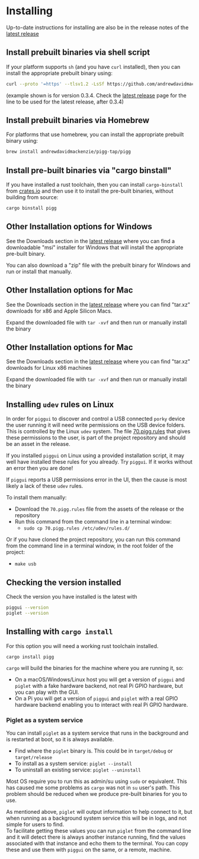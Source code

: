 # Installing

Up-to-date instructions for installing are also be in the release notes of the
[latest release](https://github.com/andrewdavidmackenzie/pigg/releases/latest)

## Install prebuilt binaries via shell script

If your platform supports `sh` (and you have `curl` installed), then you can install the appropriate prebuilt binary
using:

```sh
curl --proto '=https' --tlsv1.2 -LsSf https://github.com/andrewdavidmackenzie/pigg/releases/download/0.3.4/pigg-installer.sh | sh
```

(example shown is for version 0.3.4. Check
the [latest release](https://github.com/andrewdavidmackenzie/pigg/releases/latest) page
for the line to be used for the latest release, after 0.3.4)

## Install prebuilt binaries via Homebrew

For platforms that use homebrew, you can install the appropriate prebuilt binary using:

```sh
brew install andrewdavidmackenzie/pigg-tap/pigg
```

## Install pre-built binaries via "cargo binstall"

If you have installed a rust toolchain, then you can install `cargo-binstall` from [crates.io](https://crates.io)
and then use it to install the pre-built binaries, without building from source:

```sh
cargo binstall pigg
```

## Other Installation options for Windows

See the Downloads section in the [latest release](https://github.com/andrewdavidmackenzie/pigg/releases/latest)
where you can find a downloadable "msi" installer for Windows that will install the appropriate pre-built binary.

You can also download a "zip" file with the prebuilt binary for Windows and run or install that manually.

## Other Installation options for Mac

See the Downloads section in the [latest release](https://github.com/andrewdavidmackenzie/pigg/releases/latest)
where you can find "tar.xz" downloads for x86 and Apple Silicon Macs.

Expand the downloaded file with `tar -xvf` and then run or manually install the binary

## Other Installation options for Mac

See the Downloads section in the [latest release](https://github.com/andrewdavidmackenzie/pigg/releases/latest)
where you can find "tar.xz" downloads for Linux x86 machines

Expand the downloaded file with `tar -xvf` and then run or manually install the binary

## Installing `udev` rules on Linux

In order for `piggui` to discover and control a USB connected `porky` device the user running it will need write
permissions on the USB device folders. This is controlled by the Linux `udev` system. The file
[70.pigg.rules](70.pigg.rules) that gives these permissions to the user, is part of the project repository and should
be an asset in the release.

If you installed `piggui` on Linux using a provided installation script, it may well have installed these rules for you
already. Try `piggui`. If it works without an error then you are done!

If `piggui` reports a USB permissions error in the UI, then the cause is most likely a lack of these `udev` rules.

To install them manually:

- Download the `70.pigg.rules` file from the assets of the release or the repository
- Run this command from the command line in a terminal window:
    - `sudo cp 70.pigg.rules /etc/udev/rules.d/`

Or if you have cloned the project repository, you can run this command from the command line in a terminal window,
in the root folder of the project:

- `make usb`

## Checking the version installed

Check the version you have installed is the latest with

```sh
piggui --version
piglet --version
```

## Installing with `cargo install`

For this option you will need a working rust toolchain installed.

```
cargo install pigg
```

`cargo` will build the binaries for the machine where you are running it, so:

- On a macOS/Windows/Linux host you will get a version of `piggui` and `piglet` with a fake hardware backend,
  not real Pi GPIO hardware, but you can play with the GUI.
- On a Pi you will get a version of `piggui` and `piglet` with a real GPIO hardware backend enabling you
  to interact with real Pi GPIO hardware.

### Piglet as a system service

You can install `piglet` as a system service that runs in the background and is restarted at boot, so it is always
available.

- Find where the `piglet` binary is. This could be in `target/debug` or `target/release`
- To install as a system service: `piglet --install`
- To uninstall an existing service: `piglet --uninstall`

Most OS require you to run this as admin/su using `sudo` or equivalent.
This has caused me some problems as `cargo` was not in `su` user's path. This problem should be reduced when we
produce pre-built binaries for you to use.

As mentioned above, `piglet` will output information to help connect to it, but when running as a background
system service this will be in logs, and not simple for users to find.  
To facilitate getting these values you can run `piglet` from the command line and it will
detect there is always another instance running, find the values associated with that instance and echo them to
the terminal. You can copy these and use them with `piggui` on the same, or a remote, machine.
